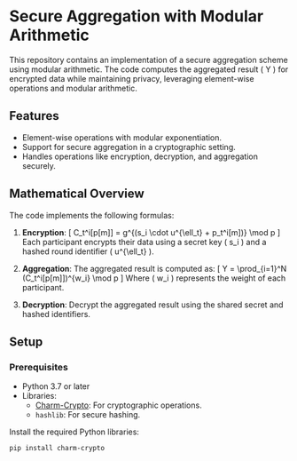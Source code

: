 # **Secure Aggregation with Modular Arithmetic**

This repository contains an implementation of a secure aggregation scheme using modular arithmetic. The code computes the aggregated result \( Y \) for encrypted data while maintaining privacy, leveraging element-wise operations and modular arithmetic.

## **Features**
- Element-wise operations with modular exponentiation.
- Support for secure aggregation in a cryptographic setting.
- Handles operations like encryption, decryption, and aggregation securely.

## **Mathematical Overview**
The code implements the following formulas:
1. **Encryption**:
   \[
   C_t^i[p[m]] = g^{(s_i \cdot u^{\ell_t} + p_t^i[m])} \mod p
   \]
   Each participant encrypts their data using a secret key \( s_i \) and a hashed round identifier \( u^{\ell_t} \).

2. **Aggregation**:
   The aggregated result is computed as:
   \[
   Y = \prod_{i=1}^N (C_t^i[p[m]])^{w_i} \mod p
   \]
   Where \( w_i \) represents the weight of each participant.

3. **Decryption**:
   Decrypt the aggregated result using the shared secret and hashed identifiers.

## **Setup**

### Prerequisites
- Python 3.7 or later
- Libraries:
  - [Charm-Crypto](https://github.com/JHUISI/charm): For cryptographic operations.
  - `hashlib`: For secure hashing.
  
Install the required Python libraries:
```bash
pip install charm-crypto
